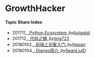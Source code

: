 # GrowthHacker

#### Topic Share Index
- 201711__[Python Ecosystem](https://www.processon.com/view/link/5a2664b5e4b006e5e9d3b2c2)__by_[liujiaqiid](https://github.com/liujiaqiid)
- 201712__[代码之髓](https://www.processon.com/view/link/5a406691e4b0daa64fe47d45)__by_[ting723](https://github.com/ting723)
- 20180102__[前端三剑客入门](topic_share/180102_web_intro_@ljiepan/README.md)__by_[ljiepan](https://github.com/ljiepan)
- 20180104__[Django简介](topic_share/180104_django_intro_@SeanLiuID/README.md)__by_[SeanLiuID](https://github.com/SeanLiuID)
